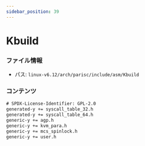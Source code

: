 ```yaml
---
sidebar_position: 39
---
```

# Kbuild

### ファイル情報

- パス: `linux-v6.12/arch/parisc/include/asm/Kbuild`

### コンテンツ

```txt
# SPDX-License-Identifier: GPL-2.0
generated-y += syscall_table_32.h
generated-y += syscall_table_64.h
generic-y += agp.h
generic-y += kvm_para.h
generic-y += mcs_spinlock.h
generic-y += user.h

```
